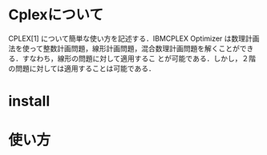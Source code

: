 # Cplexについて
CPLEX[1] について簡単な使い方を記述する．IBMCPLEX Optimizer は数理計画法を使って整数計画問題，線形計画問題，混合数理計画問題を解くことができる．すなわち，線形の問題に対して適用するこ
とが可能である．しかし，２階の問題に対しては適用することは可能である．

# install

# 使い方
